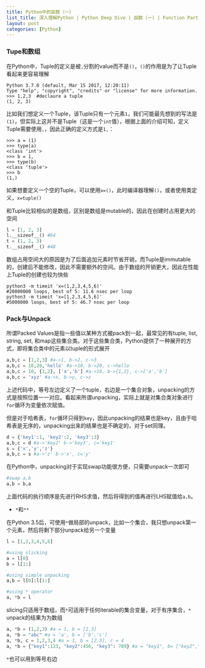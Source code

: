 ```yaml
---
title: Python中的函数（一）
list_title: 深入理解Python | Python Deep Dive | 函数（一) | Function Part 1
layout: post
categories: [Python]
---
```


### Tupe和数组

在Python中，Tuple的定义是被`,`分割的value而不是`()`，`()`的作用是为了让Tuple看起来更容易理解

```shell
Python 3.7.0 (default, Mar 15 2017, 12:20:11)
Type "help", "copyright", "credits" or "license" for more information.
>>> 1,2,3  #declaure a tuple
(1, 2, 3)
```
比如我们想定义一个Tuple，该Tuple只有一个元素`1`，我们可能最先想到的写法是`(1)`，但实际上这并不是Tuple（这是一个`int`值），根据上面的介绍可知，定义Tuple需要使用`,`，因此正确的定义方式是`1,`：

```shell
>>> a = (1)
>>> type(a)
<class 'int'>
>>> b = 1,
>>> type(b)
<class 'tuple'>
>>> b
(1,)
```
如果想要定义一个空的Tuple，可以使用`x=()`，此时编译器理解`()`，或者使用类定义，`x=tuple()`

和Tuple比较相似的是数组，区别是数组是mutable的，因此在创建时占用更大的空间

```python
l = [1, 2, 3]
l.__sizeof__() #64
t = (1, 2, 3)
t.__sizeof__() #48
```
数组占用空间大的原因是为了后面追加元素时节省开销，而Tuple是immutable的，创建后不能修改，因此不需要额外的空间。由于数组的开销更大，因此在性能上Tuple的创建也较为快些

```shell
python3 -m timeit 'x=(1,2,3,4,5,6)'
#20000000 loops, best of 5: 11.6 nsec per loop
python3 -m timeit 'x=[1,2,3,4,5,6]'
#5000000 loops, best of 5: 46.7 nsec per loop
```

### 

### Pack与Unpack

所谓Packed Values是指一些值以某种方式被pack到一起，最常见的有tuple, list, string, set, 和map这些集合类。对于这些集合类，Python提供了一种展开的方式，即将集合类中的元素以tuple的形式展开

```python
a,b,c = [1,2,3] #a->1, b->2, c->3
a,b,c = 10,20,'hello' #a->10, b->20, c->hello
a,b,c = 10, {1,2}, ['a','b'] #a->10, b->{1,2}, c->['a','b']
a,b,c = 'xyz' #a->x, b->y, c->z
```
上述代码中，等号左边定义了一个tuple，右边是一个集合对象，unpacking的方式是按照位置一一对应。看起来所谓unpacking，实际上就是对集合类对象进行`for`循环为变量依次赋值。

但是对于哈希表，`for`循环只得到`key`，因此unpacking的结果也是key，且由于哈希表是无序的，unpacking出来的结果也是不确定的，对于set同理。

```python
d = {'key1':1, 'key2':2, 'key3':3}
a,b,c = d #a->'key2' b->'key3', c='key1'
s = {'x','y','z'}
a,b,c = s #a->'z' b->'x', c='y'
```

在Python中，unpacking对于实现swap功能很方便，只需要unpack一次即可

```python
#swap a,b
a,b = b,a
```
上面代码的执行顺序是先进行RHS求值，然后将得到的值再进行LHS赋值给`a,b`。

- `*`和`**`

在Python 3.5后，可使用`*`做局部的unpack，比如一个集合，我只想unpack第一个元素，然后将剩下部分unpack给另一个变量

```python
l = [1,2,3,4,5,6]

#using slicking
a = l[0]
b = l[1:]

#using simple unpacking
a,b = l[0]:l[1:]

#using * operator
a, *b = l
```
slicing只适用于数组，而`*`可适用于任何iterable的集合变量，对于有序集合，`*` unpack的结果为为数组

```python
a, *b = (1,2,3) #a = 1, b = [2,3]
a, *b = "abc" #a = 'a', b = ['b','c']  
a, *b, c = 1,2,3,4 #a = 1, b = [2,3], c = 4
a, *b = {"key1":123, "key2":456, "key3": 789} #a = "key1", b= ["key2","key3"]
```
`*`也可以用到等号右边
